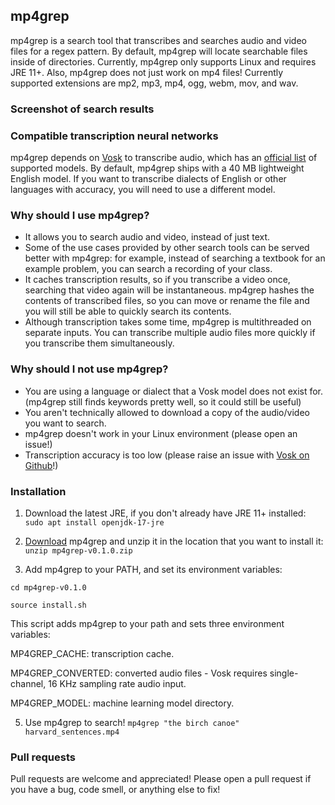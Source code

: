 mp4grep
-------
mp4grep is a search tool that transcribes and searches audio and video files for a regex pattern.
By default, mp4grep will locate searchable files inside of directories.
Currently, mp4grep only supports Linux and requires JRE 11+. Also, mp4grep does not just work on mp4 files!
Currently supported extensions are mp2, mp3, mp4, ogg, webm, mov, and wav.

### Screenshot of search results

### Compatible transcription neural networks
mp4grep depends on [Vosk](https://alphacephei.com/vosk/) to transcribe audio,
which has an [official list](https://alphacephei.com/vosk/models) of supported models.
By default, mp4grep ships with a 40 MB lightweight English model. If you want to transcribe 
dialects of English or other languages with accuracy, you will need to use a different model.

### Why should I use mp4grep?
* It allows you to search audio and video, instead of just text.
* Some of the use cases provided by other search tools can be served better with mp4grep:
for example, instead of searching a textbook for an example problem, you can search a recording of your class.
* It caches transcription results, so if you transcribe a video once,
searching that video again will be instantaneous. mp4grep hashes the contents of transcribed files, so you can move or rename the file and you will still be able to quickly search its contents.
* Although transcription takes some time, mp4grep is multithreaded on separate inputs. You can transcribe multiple audio files more quickly if you transcribe them simultaneously. 

### Why should I not use mp4grep?
* You are using a language or dialect that a Vosk model does not exist for.
(mp4grep still finds keywords pretty well, so it could still be useful)
* You aren't technically allowed to download a copy of the audio/video you want to search.
* mp4grep doesn't work in your Linux environment (please open an issue!)
* Transcription accuracy is too low (please raise an issue with [Vosk on Github](https://github.com/alphacep/vosk-api)!)

### Installation
1. Download the latest JRE, if you don't already have JRE 11+ installed:
`sudo apt install openjdk-17-jre`

2. [Download](https://github.com/o-oconnell/mp4grep/releases) mp4grep and unzip it in the location that you want to install it: `unzip mp4grep-v0.1.0.zip`

3. Add mp4grep to your PATH, and set its environment variables: 

`cd mp4grep-v0.1.0`

`source install.sh`

This script adds mp4grep to your path and sets three environment variables:

MP4GREP_CACHE: transcription cache.

MP4GREP_CONVERTED: converted audio files - Vosk requires single-channel, 16 KHz sampling rate audio input.

MP4GREP_MODEL: machine learning model directory.

5. Use mp4grep to search! `mp4grep "the birch canoe" harvard_sentences.mp4`

### Pull requests
Pull requests are welcome and appreciated! Please open a pull request if you have a bug, code smell, or anything else to fix!

